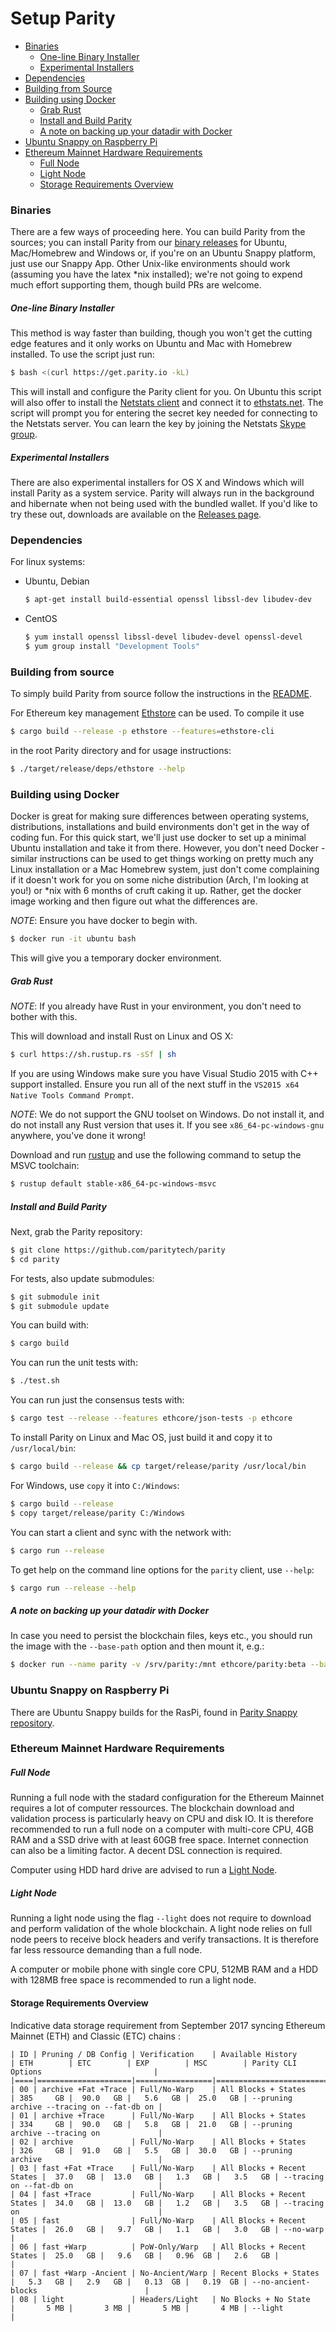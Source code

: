 # Setup Parity

- [Binaries](#binaries)
    - [One-line Binary Installer](#one-line-binary-installer)
    - [Experimental Installers](#experimental-installers)
- [Dependencies](#dependencies)
- [Building from Source](#building-from-source)
- [Building using Docker](#building-using-docker)
    - [Grab Rust](#grab-rust)
    - [Install and Build Parity](#install-and-build-parity)
    - [A note on backing up your datadir with Docker](#a-note-on-backing-up-your-datadir-with-docker)
- [Ubuntu Snappy on Raspberry Pi](#ubuntu-snappy-on-raspberry-pi)
- [Ethereum Mainnet Hardware Requirements](#ethereum-mainnet-hardware-requirements)
    - [Full Node](#full-node)
    - [Light Node](#light-node)
    - [Storage Requirements Overview](#storage-requirements-overview)


### Binaries

There are a few ways of proceeding here. You can build Parity from the sources; you can install Parity from our [binary releases](https://github.com/paritytech/parity/releases) for Ubuntu, Mac/Homebrew and Windows or, if you're on an Ubuntu Snappy platform, just use our Snappy App. Other Unix-like environments should work (assuming you have the latex *nix installed); we're not going to expend much effort supporting them, though build PRs are welcome.

##### One-line Binary Installer

This method is way faster than building, though you won't get the cutting edge features and it only works on Ubuntu and Mac with Homebrew installed. To use the script just run:

```bash
$ bash <(curl https://get.parity.io -kL)
```

This will install and configure the Parity client for you. On Ubuntu this script will also offer to install the [Netstats client](https://github.com/cubedro/eth-net-intelligence-api) and connect it to [ethstats.net](https://ethstats.net). The script will prompt you for entering the secret key needed for connecting to the Netstats server. You can learn the key by joining the Netstats [Skype group](http://is.gd/iwSaR9).

##### Experimental Installers
There are also experimental installers for OS X and Windows which will install Parity as a system service. Parity will always run in the background and hibernate when not being used with the bundled wallet. If you'd like to try these out, downloads are available on the [Releases page](https://github.com/paritytech/parity/releases).

### Dependencies

For linux systems:

- Ubuntu, Debian

    ```bash
    $ apt-get install build-essential openssl libssl-dev libudev-dev
    ```

- CentOS


    ```bash
    $ yum install openssl libssl-devel libudev-devel openssl-devel
    $ yum group install "Development Tools"
    ```

### Building from source

To simply build Parity from source follow the instructions in the [README](https://github.com/paritytech/parity/blob/master/README.md).

For Ethereum key management [Ethstore](https://github.com/paritytech/ethstore) can be used. To compile it use

```bash
$ cargo build --release -p ethstore --features=ethstore-cli
```

in the root Parity directory and for usage instructions:

```bash
$ ./target/release/deps/ethstore --help
```

### Building using Docker

Docker is great for making sure differences between operating systems, distributions, installations and build environments don't get in the way of coding fun. For this quick start, we'll just use docker to set up a minimal Ubuntu installation and take it from there. However, you don't need Docker - similar instructions can be used to get things working on pretty much any Linux installation or a Mac Homebrew system, just don't come complaining if it doesn't work for you on some niche distribution (Arch, I'm looking at you!) or *nix with 6 months of cruft caking it up. Rather, get the docker image working and then figure out what the differences are.

*NOTE*: Ensure you have docker to begin with.

```bash
$ docker run -it ubuntu bash
```

This will give you a temporary docker environment.


##### Grab Rust

*NOTE*: If you already have Rust in your environment, you don't need to bother with this.

This will download and install Rust on Linux and OS X:

```bash
$ curl https://sh.rustup.rs -sSf | sh
```

If you are using Windows make sure you have Visual Studio 2015 with C++ support installed. Ensure you run all of the next stuff in the `VS2015 x64 Native Tools Command Prompt`.

*NOTE*: We do not support the GNU toolset on Windows. Do not install it, and do not install any Rust version that uses it. If you see `x86_64-pc-windows-gnu` anywhere, you've done it wrong!

Download and run [rustup](https://static.rust-lang.org/rustup/dist/x86_64-pc-windows-msvc/rustup-init.exe) and use the following command to setup the MSVC toolchain:

```bash
$ rustup default stable-x86_64-pc-windows-msvc
```

##### Install and Build Parity

Next, grab the Parity repository:

```bash
$ git clone https://github.com/paritytech/parity
$ cd parity
```

For tests, also update submodules:

```bash
$ git submodule init
$ git submodule update
```

You can build with:

```bash
$ cargo build
```

You can run the unit tests with:

```bash
$ ./test.sh
```

You can run just the consensus tests with:

```bash
$ cargo test --release --features ethcore/json-tests -p ethcore
```

To install Parity on Linux and Mac OS, just build it and copy it to `/usr/local/bin`:

```bash
$ cargo build --release && cp target/release/parity /usr/local/bin
```

For Windows, use `copy` it into `C:/Windows`:

```bash
$ cargo build --release
$ copy target/release/parity C:/Windows
```

You can start a client and sync with the network with:

```bash
$ cargo run --release
```

To get help on the command line options for the `parity` client, use `--help`:

```bash
$ cargo run --release --help
```

##### A note on backing up your datadir with Docker

In case you need to persist the blockchain files, keys etc., you should run the image with the `--base-path` option and then mount it, e.g.:

```bash
$ docker run --name parity -v /srv/parity:/mnt ethcore/parity:beta --base-path /mnt
```


### Ubuntu Snappy on Raspberry Pi

There are Ubuntu Snappy builds for the RasPi, found in [Parity Snappy repository](https://github.com/paritytech/parity-snappy).

### Ethereum Mainnet Hardware Requirements

##### Full Node

Running a full node with the stadard configuration for the Ethereum Mainnet requires a lot of computer ressources. The blockchain download and validation process is particularly heavy on CPU and disk IO. It is therefore recommended to run a full node on a computer with multi-core CPU, 4GB RAM and a SSD drive with at least 60GB free space. Internet connection can also be a limiting factor. A decent DSL connection is required.

Computer using HDD hard drive are advised to run a [Light Node](#light-node).

##### Light Node

Running a light node using the flag `--light` does not require to download and perform validation of the whole blockchain. A light node relies on full node peers to receive block headers and verify transactions. It is therefore far less ressource demanding than a full node.

A computer or mobile phone with single core CPU, 512MB RAM and a HDD with 128MB free space is recommended to run a light node.

#### Storage Requirements Overview

Indicative data storage requirement from September 2017 syncing Ethereum Mainnet (ETH) and Classic (ETC) chains :
```
| ID | Pruning / DB Config | Verification    | Available History          | ETH        | ETC        | EXP        | MSC        | Parity CLI Options                         |
|====|=====================|=================|============================|============|============|============|============|============================================|
| 00 | archive +Fat +Trace | Full/No-Warp    | All Blocks + States        | 385     GB |  90.0   GB |   5.6   GB |  25.0   GB | --pruning archive --tracing on --fat-db on |
| 01 | archive +Trace      | Full/No-Warp    | All Blocks + States        | 334     GB |  90.0   GB |   5.8   GB |  21.0   GB | --pruning archive --tracing on             |
| 02 | archive             | Full/No-Warp    | All Blocks + States        | 326     GB |  91.0   GB |   5.5   GB |  30.0   GB | --pruning archive                          |
| 03 | fast +Fat +Trace    | Full/No-Warp    | All Blocks + Recent States |  37.0   GB |  13.0   GB |   1.3   GB |   3.5   GB | --tracing on --fat-db on                   |
| 04 | fast +Trace         | Full/No-Warp    | All Blocks + Recent States |  34.0   GB |  13.0   GB |   1.2   GB |   3.5   GB | --tracing on                               |
| 05 | fast                | Full/No-Warp    | All Blocks + Recent States |  26.0   GB |   9.7   GB |   1.1   GB |   3.0   GB | --no-warp                                  |
| 06 | fast +Warp          | PoW-Only/Warp   | All Blocks + Recent States |  25.0   GB |   9.6   GB |   0.96  GB |   2.6   GB |                                            |
| 07 | fast +Warp -Ancient | No-Ancient/Warp | Recent Blocks + States     |   5.3   GB |   2.9   GB |   0.13  GB |   0.19  GB | --no-ancient-blocks                        |
| 08 | light               | Headers/Light   | No Blocks + No State       |       5 MB |       3 MB |       5 MB |       4 MB | --light                                    |
```

